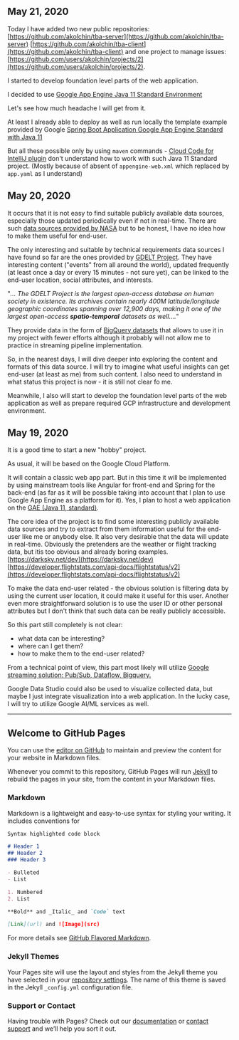## May 21, 2020

Today I have added two new public repositories:
[https://github.com/akolchin/tba-server](https://github.com/akolchin/tba-server)
[https://github.com/akolchin/tba-client](https://github.com/akolchin/tba-client)
and one project to manage issues:
[https://github.com/users/akolchin/projects/2](https://github.com/users/akolchin/projects/2).

I started to develop foundation level parts of the web application.

I decided to use [Google App Engine Java 11 Standard Environment](https://cloud.google.com/appengine/docs/standard/java11)

Let's see how much headache I will get from it. 

At least I already able to deploy as well as run locally the template example provided by Google 
[Spring Boot Application Google App Engine Standard with Java 11](https://github.com/GoogleCloudPlatform/java-docs-samples/tree/master/appengine-java11/springboot-helloworld)

But all these possible only by using `maven` commands - [Cloud Code for IntelliJ plugin](https://github.com/GoogleCloudPlatform/cloud-code-intellij)  don't understand how to work with such Java 11 Standard project. (Mostly because of absent of `appengine-web.xml` which replaced by `app.yaml` as I understand)

## May 20, 2020
It occurs that it is not easy to find suitable publicly available data sources, especially those updated periodically even if not in real-time. There are such [data sources provided by NASA](https://search.earthdata.nasa.gov/search?ff=Near%20Real%20Time) but to be honest, I have no idea how to make them useful for end-user.

The only interesting and suitable by technical requirements data sources I have found so far are the ones provided by [GDELT Project](https://www.gdeltproject.org/). They have interesting content ("events" from all around the world), updated frequently (at least once a day or every 15 minutes - not sure yet), can be linked to the end-user location, social attributes, and interests. 

"_... The GDELT Project is the largest open-access database on human society in existence. Its archives contain nearly 400M latitude/longitude geographic coordinates spanning over 12,900 days, making it one of the largest open-access **spatio-temporal** datasets as well...._"

They provide data in the form of [BigQuery datasets](https://cloudplatform.googleblog.com/2014/05/worlds-largest-event-dataset-now-publicly-available-in-google-bigquery.html) that allows to use it in my project with fewer efforts although it probably will not allow me to practice in streaming pipeline implementation. 

So, in the nearest days, I will dive deeper into exploring the content and formats of this data source. I will try to imagine what useful insights can get end-user (at least as me) from such content. I also need to understand in what status this project is now - it is still not clear fo me.

Meanwhile, I also will start to develop the foundation level parts of the web application as well as prepare required GCP infrastructure and development environment.

## May 19, 2020

It is a good time to start a new "hobby" project. 

As usual, it will be based on the Google Cloud Platform. 

It will contain a classic web app part. But in this time it will be implemented by using mainstream tools like Angular for front-end and Spring for the back-end (as far as it will be possible taking into account that I plan to use Google App Engine as a platform for it). Yes, I plan to host a web application on the [GAE (Java 11, standard)](https://cloud.google.com/appengine/docs/standard/java11).

The core idea of the project is to find some interesting publicly available data sources and try to extract from them information useful for the end-user like me or anybody else. It also very desirable that the data will update in real-time. Obviously the pretenders are the weather or flight tracking data, but itis too obvious and already boring examples. 
[https://darksky.net/dev](https://darksky.net/dev)
[https://developer.flightstats.com/api-docs/flightstatus/v2](https://developer.flightstats.com/api-docs/flightstatus/v2)

To make the data end-user related - the obvious solution is filtering data by using the current user location, it could make it useful for this user.  Another even more straightforward solution is to use the user ID or other personal attributes but I don't think that such data can be really publicly accessible. 

So this part still completely is not clear: 
- what data can be interesting? 
- where can I get them? 
- how to make them to the end-user related?

From a technical point of view, this part most likely will utilize [Google streaming solution: Pub/Sub, Dataflow, Bigquery.](https://cloud.google.com/solutions/stream-analytics)

Google Data Studio could also be used to visualize collected data, but maybe I just integrate visualization into a web application. In the lucky case, I will try to utilize Google AI/ML services as well.


------------------------------------------------------------------------------------------------------------------
## Welcome to GitHub Pages

You can use the [editor on GitHub](https://github.com/akolchin/akolchin.github.io/edit/master/README.md) to maintain and preview the content for your website in Markdown files.

Whenever you commit to this repository, GitHub Pages will run [Jekyll](https://jekyllrb.com/) to rebuild the pages in your site, from the content in your Markdown files.

### Markdown

Markdown is a lightweight and easy-to-use syntax for styling your writing. It includes conventions for

```markdown
Syntax highlighted code block

# Header 1
## Header 2
### Header 3

- Bulleted
- List

1. Numbered
2. List

**Bold** and _Italic_ and `Code` text

[Link](url) and ![Image](src)
```

For more details see [GitHub Flavored Markdown](https://guides.github.com/features/mastering-markdown/).

### Jekyll Themes

Your Pages site will use the layout and styles from the Jekyll theme you have selected in your [repository settings](https://github.com/akolchin/akolchin.github.io/settings). The name of this theme is saved in the Jekyll `_config.yml` configuration file.

### Support or Contact

Having trouble with Pages? Check out our [documentation](https://help.github.com/categories/github-pages-basics/) or [contact support](https://github.com/contact) and we’ll help you sort it out.

